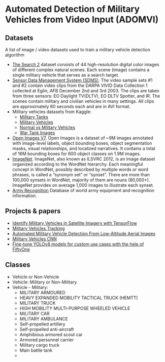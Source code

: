 # Automated Detection of Military Vehicles from Video Input (ADOMVI)

## Datasets

A list of image / video datasets used to train a military vehicle detection algorithm

- [The Search 2](https://figshare.com/articles/dataset/The_Search_2_dataset/1041463) dataset consists of 44 high-resolution digital color images of different complex natural scenes. Each scene (image) contains a single military vehicle that serves as a search target.
- [Sensor Data Management System (SDMS)](https://www.sdms.afrl.af.mil/index.php?collection=video_sample_set_1). The video sample sets #1 and #2 contain video clips from the DARPA VIVID Data Collection 1 collected at Eglin, AFB December 2nd and 3rd 2003. The clips are taken from three sensors: EO Daylight TV(DLTV), EO DLTV Spotter, and IR. The scenes contain military and civilian vehicles in many settings. All clips are approximately 60 seconds each and are in AVI format.
- Military vehicles datasets from Kaggle:
    * [Military Tanks](https://www.kaggle.com/datasets/antoreepjana/military-tanks-dataset-images)
    * [Military Vehicles](https://www.kaggle.com/datasets/amanrajbose/millitary-vechiles)
    * [Normal vs Military Vehicles](https://www.kaggle.com/datasets/amanrajbose/normal-vs-military-vehicles)
    * [War Tank Images](https://www.kaggle.com/datasets/icanerdogan/war-tank-images-dataset)
- [Open Images V7](https://storage.googleapis.com/openimages/web/index.html). Open Images is a dataset of ~9M images annotated with image-level labels, object bounding boxes, object segmentation masks, visual relationships, and localized narratives. It contains a total of 16M bounding boxes for 600 object classes on 1.9M images.
- [ImageNet](https://image-net.org/download-images). ImageNet, also known as ILSVRC 2012, is an image dataset organized according to the WordNet hierarchy. Each meaningful concept in WordNet, possibly described by multiple words or word phrases, is called a “synonym set” or “synset”. There are more than 100,000 synsets in WordNet, majority of them are nouns (80,000+). ImageNet provides on average 1,000 images to illustrate each synset.
- [Army Recognition](https://armyrecognition.com/vehicules_blindes_artillerie_armoured_france/caesar_sherpa_5_nexter_systems_obusier_automoteur_roues_artillerie_fiche_technique_description_fr.html) Database of world army equipment and recognition information.

## Projects & papers

- [Identify Military Vehicles in Satellite Imagery with TensorFlow](https://python.plainenglish.io/identifying-military-vehicles-in-satellite-imagery-with-tensorflow-96015634129d)
- [Military Vehicles Tracking](https://github.com/Lin-Sinorodin/Military_Vehicles_Tracking)
- [Automated Military Vehicle Detection From Low-Altitude Aerial Images](https://dll.seecs.nust.edu.pk/wp-content/uploads/2020/06/Automated-Military-Vehicle-Detection-from-Low-Altitude-Aerial-Images.pdf)
- [Military Vehicles CNN](https://www.kaggle.com/code/mpwolke/military-vehicles-cnn)
- [Fine-tune YOLOv8 models for custom use cases with the help of FiftyOne](https://docs.voxel51.com/tutorials/yolov8.html)

## Classes

- Vehicle or Non-Vehicle
- Vehicle: Military or Non-Military
- Vehicle - Military:
    * MILITARY ARMOURED
    * HEAVY EXPANDED MOBILITY TACTICAL TRUCK (HEMTT)
    * MILITARY TRUCK
    * HIGH MOBILITY MULTI-PURPOSE WHEELED VEHICLE
    * MILITARY CAR
    * MILITARY AMBULANCE
    * Self-propelled artillery
    * Self-propelled anti-aircraft
    * Amphibious armored scout car
    * Armored personnel carrier
    * Military cargo truck
    * Main battle tank
    *
